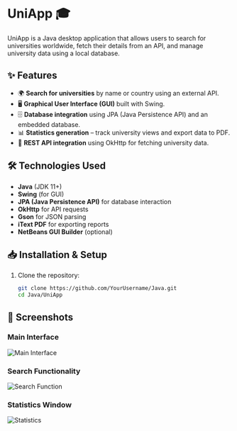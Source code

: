 # UniApp 🎓

UniApp is a Java desktop application that allows users to search for universities worldwide, fetch their details from an API, and manage university data using a local database.

## ✨ Features
- 🌍 **Search for universities** by name or country using an external API.
- 🖥️ **Graphical User Interface (GUI)** built with Swing.
- 🗄️ **Database integration** using JPA (Java Persistence API) and an embedded database.
- 📊 **Statistics generation** – track university views and export data to PDF.
- 🔗 **REST API integration** using OkHttp for fetching university data.

## 🛠️ Technologies Used
- **Java** (JDK 11+)
- **Swing** (for GUI)
- **JPA (Java Persistence API)** for database interaction
- **OkHttp** for API requests
- **Gson** for JSON parsing
- **iText PDF** for exporting reports
- **NetBeans GUI Builder** (optional)

## 📥 Installation & Setup
1. Clone the repository:
   ```sh
   git clone https://github.com/YourUsername/Java.git
   cd Java/UniApp

## 📸 Screenshots

### Main Interface
![Main Interface](UniApp/screenshot_main.png)

### Search Functionality
![Search Function](https://github.com/YourUsername/Java/raw/main/screenshot-search.png)

### Statistics Window
![Statistics](https://github.com/YourUsername/Java/raw/main/screenshot-stats.png)


